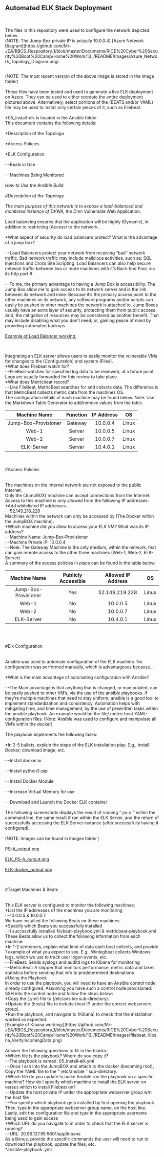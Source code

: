 ## Automated ELK Stack Deployment
<br>
<br>The files in this repository were used to configure the network depicted below.  
<br>(NOTE: The Jump-Box private IP is actually 10.0.0.4)  
[Azure Network Diagram](https://github.com/Mr-JEA/RBCS_Respository_1/blob/master/Documents/RICE%20Cyber%20Security%20Boot%20Camp/Home%20Work/13_/README/Images/Azure_Network_Topology_Diagram.png)  

<br>(NOTE: The most recent version of the above image is stored in the image folder)  
<br>These files have been tested and used to generate a live ELK deployment on Azure. They can be used to either recreate the entire deployment pictured above. Alternatively, select portions of the (BEATS and/or YAML) file may be used to install only certain pieces of it, such as Filebeat.  
<br>*05_install-elk is located in the Ansible folder 
<br>This document contains the following details:  
<br>*Description of the Topologu  
<br>*Access Policies  
<br>*ELK Configuration   
<br>⋅⋅-Beats in Use  
<br>⋅⋅-Machines Being Monitored  
<br>*How to Use the Ansible Build  
<br>#Description of the Topology  
<br>The main purpose of this network is to expose a load-balanced and monitored instance of DVWA, the D*mn Vulnerable Web Application.  
<br>Load balancing ensures that the application will be highly (Dynamic), in addition to restricting (Access) to the network.  
<br>*What aspect of security do load balancers protect? What is the advantage of a jump box?  
<br>⋅⋅-Load Balancers protect your network from receiving “bad” network traffic.  Bad network traffic may include malicious activities, such as: SQL Injections and Cross Site Scripting.  Load Balancers can also help secure network traffic between two or more machines with it’s Back-End Pool, via its http port #.  
<br>⋅⋅-To me, the primary advantage to having a Jump Box is accessibility.  The Jump Box allow me to gain access to its network server and is the link between its network and mine.  Because it’s the primary access point to the other machines on its network, any software programs and/or scripts can easily be pushed to other machines the network is attached to.  Jump Boxes usually have an extra layer of security, protecting them from public access.  And, the mitigation of resources may be considered as another benefit.  That may include disabling what you don’t need; or, gaining peace of mind by providing automated backups  
<br>[Example of Load Balancer working:](https://github.com/Mr-JEA/RBCS_Respository_1/blob/master/Documents/RICE%20Cyber%20Security%20Boot%20Camp/Home%20Work/13_/README/Images/LB-Verify_Setup.png)  

<br>
<br>Integrating an ELK server allows users to easily monitor the vulnerable VMs for changes to the (Configuration) and system (Files).  
<br>*What does Filebeat watch for?  
<br>⋅⋅-FileBeat watches for specified log data to be reviewed, at a future point.  Logs are usually forwarded for this review to take place.  
<br>*What does Metricbeat record?  
<br>⋅⋅-Like FileBeat, MetricBeat searches for and collects data.  The difference is that MetricBeat collects metric data from the machines OS.    
<br>The configuration details of each machine may be found below. Note: Use the Markdown Table Generator to add/remove values from the table.  
<br>

|     Machine Name     | Function | IP Address |   OS  |
|:--------------------:|:--------:|:----------:|:-----:|
| Jump-Box-Provisioner |  Gateway |  10.0.0.4  | Linux |
|         Web-1        |  Server  |  10.0.0.5  | Linux |
|         Web-2        |  Server  |  10.0.0.7  | Linux |
|      ELK-Server      |  Server  |  10.4.0.1  | Linux |

<br>
<br>
#Access Policies  
<br>
<br>
<br>The machines on the internal network are not exposed to the public Internet.  
<br>Only the (JumpBOX) machine can accept connections from the Internet. Access to this machine is only allowed from the following IP addresses:  
<br>*Add whitelisted IP addresses  
<br>⋅⋅-52.149.218.228  
<br>Machines within the network can only be accessed by (The Docker within the JumpBOX machine).  
<br>*Which machine did you allow to access your ELK VM? What was its IP address?  
<br>⋅⋅-Machine Name: 	Jump-Box-Provisioner  
<br>⋅⋅-Machine Private IP:	10.0.0.4  
<br>⋅⋅-Note: The Gateway Machine is the only medium, within the network, that can gain remote access to the other three machines (Web-1, Web-2, ELK-Server)  
<br>A summary of the access policies in place can be found in the table below.  
<br>

|     Machine Name     | Publicly Accessible | Allowed IP Address |   OS  |
|:--------------------:|:-------------------:|:------------------:|:-----:|
| Jump-Box-Provisioner |         Yes         |   52.149.219.228   | Linux |
|         Web-1        |          No         |      10.0.0.5      | Linux |
|         Web-2        |          No         |      10.0.0.7      | Linux |
|      ELK-Server      |          No         |      10.4.0.1      | Linux |

<br>
<br>


#Elk Configuration  
<br>
<br>
Ansible was used to automate configuration of the ELK machine. No configuration was performed manually, which is advantageous because...  
<br>*What is the main advantage of automating configuration with Ansible?  
<br>⋅⋅-The Main advantage is that anything that is changed, or manipulated, can be easily pushed to other VM’s, via the use of the ansible playbooks.  If they’re multiple machines that need to stay uniform, ansible is a good tool to implement standardization and consistency.  Automation helps with mitigating time, and time management, by the use of prewritten tasks within the ansible playbook.  An example would be the file/ metric beat YAML-configuration files.  (Note: Ansible was used to configure and manipulate all VM’s within the docker)  
<br>The playbook implements the following tasks:  
<br>*In 3-5 bullets, explain the steps of the ELK installation play. E.g., install Docker; download image; etc.  
<br>⋅⋅-Install docker.io  
<br>⋅⋅-Install python3-pip  
<br>⋅⋅-Install Docker Module  
<br>⋅⋅-Increase Virtual Memory for use   
<br>⋅⋅-Download and Launch the Docker ELK container  
<br>The following screenshots displays the result of running “ ps-a ” within the command line, the same result if ran within the ELK Server, and the return of successfully accessing the ELK Server instance (after successfully having it configured).  
<br>(NOTE:	Images can be found in Images folder	)  
<br>[PS-A_output.png](https://github.com/Mr-JEA/RBCS_Respository_1/blob/master/Documents/RICE%20Cyber%20Security%20Boot%20Camp/Home%20Work/13_/README/Images/PS-A_output.png)  
<br>
[ELK_PS-A_output.png](https://github.com/Mr-JEA/RBCS_Respository_1/blob/master/Documents/RICE%20Cyber%20Security%20Boot%20Camp/Home%20Work/13_/README/Images/ELK_PS-A_output.png)  
 <br>
[ELK-docker_output.png](https://github.com/Mr-JEA/RBCS_Respository_1/blob/master/Documents/RICE%20Cyber%20Security%20Boot%20Camp/Home%20Work/13_/README/Images/ELK-docker_output.png)  
<br>

<br> 
#Target Machines & Beats  
<br><br>
<br>This ELK server is configured to monitor the following machines:  
<br>*List the IP addresses of the machines you are monitoring  
<br>⋅⋅-10.0.0.5 & 10.0.0.7  
<br>We have installed the following Beats on these machines:  
<br>*Specify which Beats you successfully installed  
<br>⋅⋅-I successfully installed filebeat-playbook.yml & metricbeat-playbook.yml  
<br>These Beats allow us to collect the following information from each machine:  
<br>*In 1-2 sentences, explain what kind of data each beat collects, and provide 1 example of what you expect to see. E.g., Winlogbeat collects Windows logs, which we use to track user logon events, etc.  
<br>⋅⋅-FileBeat:	Sends syslogs and auditd logs to Kibana for monitoring  
<br>⋅⋅-MetricBeat:	A shipper that monitors performance, metric data and takes statistics before sending that info to predetermined destinations  
<br>#Using the Playbook  
<br>In order to use the playbook, you will need to have an Ansible control node already configured. Assuming you have such a control node provisioned:  
<br>SSH into the control node and follow the steps below:  
<br>*Copy the (.yml) file to (/etc/ansible sub-directory).  
<br>*Update the (hosts) file to include (host IP under the correct webservers group).  
<br>*Run the playbook, and navigate to (Kibana) to check that the installation worked as expected.  
<BR>
[Example of Kibana working:](https://github.com/Mr-JEA/RBCS_Respository_1/blob/master/Documents/RICE%20Cyber%20Security%20Boot%20Camp/Home%20Work/13_/README/Images/filebeat_Kibana_VerifyIncomingData.png)  
<br> 

<br>
Answer the following questions to fill in the blanks:  
<br>*Which file is the playbook? Where do you copy it?  
<br>⋅⋅-The playbook is named:	05_install-elk.yml  
<br>⋅⋅-Once I ssh into the JumpBOX and attach to the docker (becoming root), Copy the YAML file to the “ /etc/ansible ” sub-directory.  
<br>*Which file do you update to make Ansible run the playbook on a specific machine? How do I specify which machine to install the ELK server on versus which to install Filebeat on?  
<br>⋅⋅-Update the host private IP under the appropriate webserver group w/n the host file  
<br>⋅⋅-You specify which playbook gets installed by first opening the playbook.  Then, type in the appropriate webserver group name, on the host line.  Lastly, edit the configuration file and type in the appropriate username being used to gain access  
<br>*Which URL do you navigate to in order to check that the ELK server is running?  
<br>⋅⋅-URL:	20.96.127.95:5601/app/kibana  
<br>As a Bonus, provide the specific commands the user will need to run to download the playbook, update the files, etc.  
<br>*ansible-playbook <YAML_File_Name>.yml  

